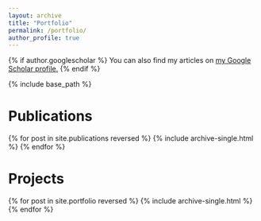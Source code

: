 ```yaml
---
layout: archive
title: "Portfolio"
permalink: /portfolio/
author_profile: true
---
```


{% if author.googlescholar %}
  You can also find my articles on <u><a href="{{author.googlescholar}}">my Google Scholar profile</a>.</u>
{% endif %}

{% include base_path %}

Publications
======

{% for post in site.publications reversed %}
  {% include archive-single.html %}
{% endfor %}

Projects
======

{% for post in site.portfolio reversed %}
  {% include archive-single.html %}
{% endfor %}


